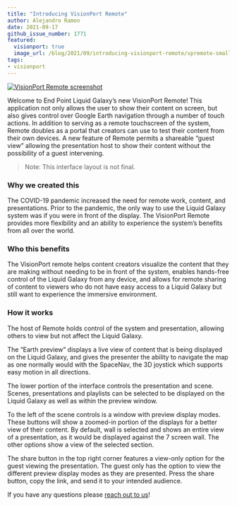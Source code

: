 ```yaml
---
title: "Introducing VisionPort Remote"
author: Alejandro Ramon
date: 2021-09-17
github_issue_number: 1771
featured:
  visionport: true
  image_url: /blog/2021/09/introducing-visionport-remote/vpremote-small.jpg
tags:
- visionport
---
```


[![VisionPort Remote screenshot](/blog/2021/09/introducing-visionport-remote/vpremote-small.jpg)](/blog/2021/09/introducing-visionport-remote/vpremote-large.jpg)

Welcome to End Point Liquid Galaxy’s new VisionPort Remote! This application not only allows the user to show their content on screen, but also gives control over Google Earth navigation through a number of touch actions. In addition to serving as a remote touchscreen of the system, Remote doubles as a portal that creators can use to test their content from their own devices. A new feature of Remote permits a shareable “guest view” allowing the presentation host to show their content without the possibility of a guest intervening.

> Note: This interface layout is not final.

### Why we created this

The COVID-19 pandemic increased the need for remote work, content, and presentations. Prior to the pandemic, the only way to use the Liquid Galaxy system was if you were in front of the display. The VisionPort Remote provides more flexibility and an ability to experience the system’s benefits from all over the world.

### Who this benefits

The VisionPort remote helps content creators visualize the content that they are making without needing to be in front of the system, enables hands-free control of the Liquid Galaxy from any device, and allows for remote sharing of content to viewers who do not have easy access to a Liquid Galaxy but still want to experience the immersive environment. 

### How it works

The host of Remote holds control of the system and presentation, allowing others to view but not affect the Liquid Galaxy.

The “Earth preview” displays a live view of content that is being displayed on the Liquid Galaxy, and gives the presenter the ability to navigate the map as one normally would with the SpaceNav, the 3D joystick which supports easy motion in all directions.

The lower portion of the interface controls the presentation and scene. Scenes, presentations and playlists can be selected to be displayed on the Liquid Galaxy as well as within the preview window.

To the left of the scene controls is a window with preview display modes. These buttons will show a zoomed-in portion of the displays for a better view of their content. By default, wall is selected and shows an entire view of a presentation, as it would be displayed against the 7 screen wall. The other options show a view of the selected section.

The share button in the top right corner features a view-only option for the guest viewing the presentation. The guest only has the option to view the different preview display modes as they are presented. Press the share button, copy the link, and send it to your intended audience.

If you have any questions please [reach out to us](/contact/)!
